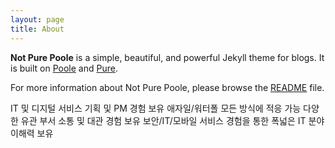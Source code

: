 ```yaml
---
layout: page
title: About
---
```


**Not Pure Poole** is a simple, beautiful, and powerful Jekyll theme for blogs. It is built on [Poole](https://github.com/poole/poole) and [Pure](https://purecss.io/).

For more information about Not Pure Poole, please browse the [README](https://github.com/vszhub/not-pure-poole) file.

IT 및 디지털 서비스 기획 및 PM 경험 보유
애자일/워터폴 모든 방식에 적응 가능
다양한 유관 부서 소통 및 대관 경험 보유
보안/IT/모바일 서비스 경험을 통한 폭넓은 IT 분야 이해력 보유
